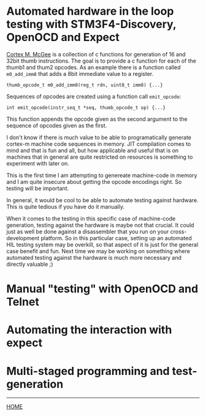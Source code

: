 # Automated hardware in the loop testing with STM3F4-Discovery, OpenOCD and Expect

[Cortex M. McGee](http://www.github.com/svenssonjoel/cortex_m_mcgee)
is a collection of c functions for generation of 16 and 32bit thumb
instructions. The goal is to provide a c function for each of the
thumb1 and thum2 opcodes. As an example there is a function called
`m0_add_imm8` that adds a 8bit immediate value to a register. 

```
thumb_opcode_t m0_add_imm8(reg_t rdn, uint8_t imm8) {...}
```
Sequences of opcodes are created using a function call `emit_opcode`:

```
int emit_opcode(instr_seq_t *seq, thumb_opcode_t op) {...}
```

This function appends the opcode given as the second argument to the
sequence of opcodes given as the first.

I don't know if there is much value to be able to programatically
generate cortex-m machine code sequences in memory. JIT compilation
comes to mind and that is fun and all, but how applicable and useful
that is on machines that in general are quite restricted on resources
is something to experiment with later on. 

This is the first time I am attempting to genereate machine-code in
memory and I am quite insecure about getting the opcode encodings
right. So testing will be important. 

In general, it would be cool to be able to automate testing against hardware.
This is quite tedious if you have do it manually.

When it comes to the testing in this specific case of machine-code
generation, testing against the hardware is maybe not that crucial. It
could just as well be done against a disassembler that you run on your
cross-development platform. So in this particular case, setting up an
automated HIL testing system may be overkill, so that aspect of it is
just for the general case benefit and fun. Next time we may be working
on something where automated testing against the hardware is much more
necessary and directly valuable ;)

# Manual "testing" with OpenOCD and Telnet

# Automating the interaction with expect

# Multi-staged programming and test-generation

___

[HOME](https://svenssonjoel.github.io)
